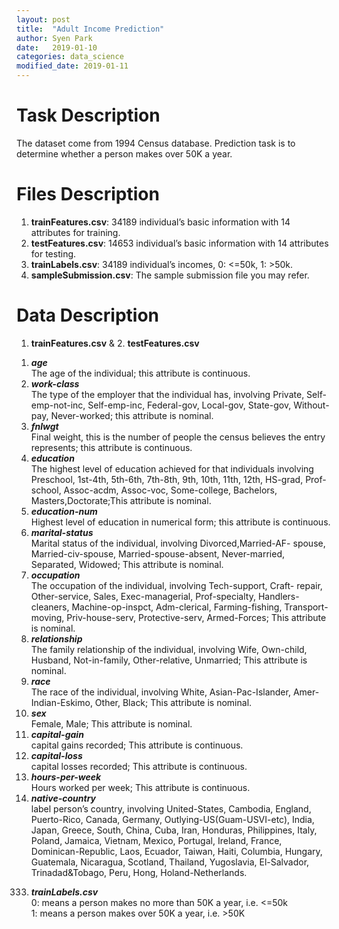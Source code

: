 ```yaml
---
layout: post
title:  "Adult Income Prediction"
author: Syen Park
date:   2019-01-10
categories: data_science
modified_date: 2019-01-11
---
```


# Task Description
The dataset come from 1994 Census database. Prediction task is to determine whether a person makes over 50K a year.

# Files Description
1. **trainFeatures.csv**: 34189 individual’s basic information with 14 attributes for training.
2. **testFeatures.csv**: 14653 individual’s basic information with 14 attributes for testing.
3. **trainLabels.csv**: 34189 individual’s incomes, 0: <=50k, 1: >50k.  
4. **sampleSubmission.csv**: The sample submission file you may refer.  

# Data Description
1. **trainFeatures.csv** & 2. **testFeatures.csv**  
1) _**age**_  
The age of the individual; this attribute is continuous.  
2) _**work-class**_  
The type of the employer that the individual has, involving Private, Self-emp-not-inc, Self-emp-inc, Federal-gov, Local-gov, State-gov, Without-pay, Never-worked; this attribute is nominal.  
3) _**fnlwgt**_  
Final weight, this is the number of people the census believes the entry represents; this attribute is continuous.  
4) _**education**_  
The highest level of education achieved for that individuals involving Preschool, 1st-4th, 5th-6th, 7th-8th, 9th, 10th, 11th, 12th, HS-grad, Prof-school, Assoc-acdm, Assoc-voc, Some-college, Bachelors, Masters,Doctorate;This attribute is nominal.  
5) _**education-num**_  
Highest level of education in numerical form; this attribute is continuous.  
6) _**marital-status**_  
Marital status of the individual, involving Divorced,Married-AF- spouse, Married-civ-spouse, Married-spouse-absent, Never-married, Separated, Widowed; This attribute is nominal.  
7) _**occupation**_  
The occupation of the individual, involving Tech-support, Craft- repair, Other-service, Sales, Exec-managerial, Prof-specialty, Handlers- cleaners, Machine-op-inspct, Adm-clerical, Farming-fishing, Transport-moving, Priv-house-serv, Protective-serv, Armed-Forces; This attribute is nominal.  
8) _**relationship**_  
The family relationship of the individual, involving Wife, Own-child, Husband, Not-in-family, Other-relative, Unmarried; This attribute is nominal.   
9) _**race**_  
The race of the individual, involving White, Asian-Pac-Islander, Amer- Indian-Eskimo, Other, Black; This attribute is nominal.  
10) _**sex**_  
Female, Male; This attribute is nominal.  
11) _**capital-gain**_  
capital gains recorded; This attribute is continuous.  
12) _**capital-loss**_  
capital losses recorded; This attribute is continuous.  
13) _**hours-per-week**_   
Hours worked per week; This attribute is continuous.  
14) _**native-country**_  
label person’s country, involving United-States, Cambodia, England, Puerto-Rico, Canada, Germany, Outlying-US(Guam-USVI-etc), India, Japan, Greece, South, China, Cuba, Iran, Honduras, Philippines, Italy, Poland, Jamaica, Vietnam, Mexico, Portugal, Ireland, France, Dominican-Republic, Laos, Ecuador, Taiwan, Haiti, Columbia, Hungary, Guatemala, Nicaragua, Scotland, Thailand, Yugoslavia, El-Salvador, Trinadad&Tobago, Peru, Hong, Holand-Netherlands.

333. _**trainLabels.csv**_  
0: means a person makes no more than 50K a year, i.e. <=50k  
1: means a person makes over 50K a year, i.e. >50K
